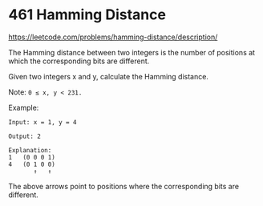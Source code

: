 # 461 Hamming Distance

<https://leetcode.com/problems/hamming-distance/description/>

The Hamming distance between two integers is the number of positions
at which the corresponding bits are different.

Given two integers x and y, calculate the Hamming distance.

Note:
`0 ≤ x, y < 231.`

Example:

```text
Input: x = 1, y = 4

Output: 2

Explanation:
1   (0 0 0 1)
4   (0 1 0 0)
       ↑   ↑
```


The above arrows point to positions where the corresponding bits are different.
